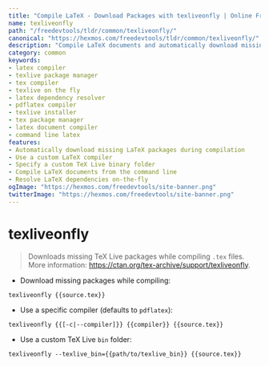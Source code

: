 ```yaml
---
title: "Compile LaTeX - Download Packages with texliveonfly | Online Free DevTools by Hexmos"
name: texliveonfly
path: "/freedevtools/tldr/common/texliveonfly/"
canonical: "https://hexmos.com/freedevtools/tldr/common/texliveonfly/"
description: "Compile LaTeX documents and automatically download missing packages with texliveonfly. Streamline your LaTeX workflow and resolve dependencies on-the-fly. Free online tool, no registration required."
category: common
keywords:
- latex compiler
- texlive package manager
- tex compiler
- texlive on the fly
- latex dependency resolver
- pdflatex compiler
- texlive installer
- tex package manager
- latex document compiler
- command line latex
features:
- Automatically download missing LaTeX packages during compilation
- Use a custom LaTeX compiler
- Specify a custom TeX Live binary folder
- Compile LaTeX documents from the command line
- Resolve LaTeX dependencies on-the-fly
ogImage: "https://hexmos.com/freedevtools/site-banner.png"
twitterImage: "https://hexmos.com/freedevtools/site-banner.png"
---
```


# texliveonfly

> Downloads missing TeX Live packages while compiling `.tex` files.
> More information: <https://ctan.org/tex-archive/support/texliveonfly>.

- Download missing packages while compiling:

`texliveonfly {{source.tex}}`

- Use a specific compiler (defaults to `pdflatex`):

`texliveonfly {{[-c|--compiler]}} {{compiler}} {{source.tex}}`

- Use a custom TeX Live `bin` folder:

`texliveonfly --texlive_bin={{path/to/texlive_bin}} {{source.tex}}`
